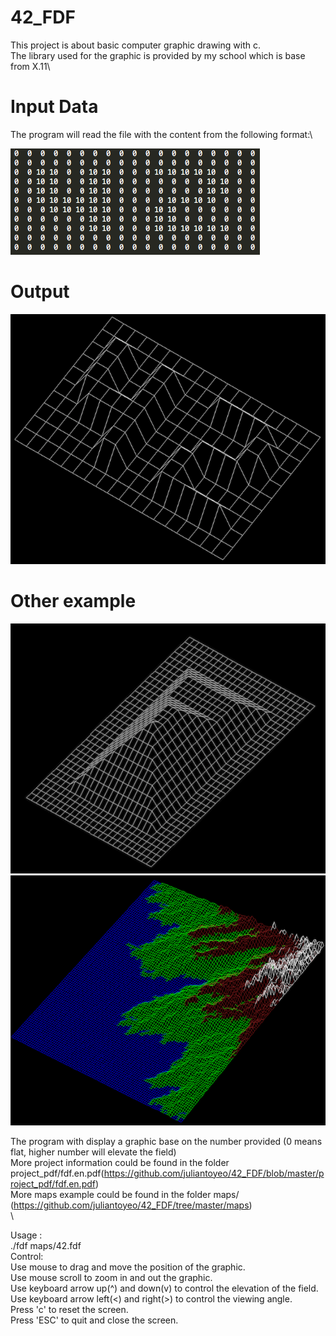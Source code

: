 # 42_FDF

This project is about basic computer graphic drawing with c.\
The library used for the graphic is provided by my school which is base from X.11\

# Input Data
The program will read the file with the content from the following format:\

![input_data](https://github.com/juliantoyeo/42_FDF/blob/master/assets/Example_input.png)

# Output

<img src="https://github.com/juliantoyeo/42_FDF/blob/master/assets/FDF_42.png" width="640" height="400">

# Other example

<img src="https://github.com/juliantoyeo/42_FDF/blob/master/assets/FDF_pyramid.png" width="640" height="400">
<img src="https://github.com/juliantoyeo/42_FDF/blob/master/assets/FDF_earth.png" width="640" height="400">

The program with display a graphic base on the number provided (0 means flat, higher number will elevate the field)\
More project information could be found in the folder project_pdf/fdf.en.pdf(https://github.com/juliantoyeo/42_FDF/blob/master/project_pdf/fdf.en.pdf)\
More maps example could be found in the folder maps/
(https://github.com/juliantoyeo/42_FDF/tree/master/maps)\
\

Usage :</br>
./fdf maps/42.fdf</br>
Control:</br>
Use mouse to drag and move the position of the graphic.</br>
Use mouse scroll to zoom in and out the graphic.</br>
Use keyboard arrow up(^) and down(v) to control the elevation of the field.</br>
Use keyboard arrow left(<) and right(>) to control the viewing angle.</br>
Press 'c' to reset the screen.</br>
Press 'ESC' to quit and close the screen.</br>
